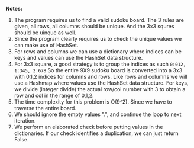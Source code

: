 **Notes:**

1. The program requires us to find a valid sudoku board. The 3 rules are given, all rows, all columns should be unique. And the 3x3 squres should be uinque as well.
2. Since the program clearly requires us to check the unique values we can make use of HashSet.
3. For rows and columns we can use a dictionary where indices can be keys and values can use the HashSet data structure.
4. For 3x3 square, a good strategy is to group the indices as such `0:012, 1:345, 2:678` So the entire 9X9 sudoku board is converted into a 3x3 with 0,1,2 indices for columns and rows. Like rows and columns we will use a Hashmap where values use the HashSet data structure. For keys, we divide (integer divide) the actual row/col number with 3 to obtain a row and col in the range of 0,1,2.
5. The time complexity for this problem is O(9^2). Since we have to traverse the entire board.
6. We should ignore the empty values ".", and continue the loop to next iteration.
7. We perform an elaborated check before putting values in the dictionaries. If our check identifies a duplication, we can just return False.
